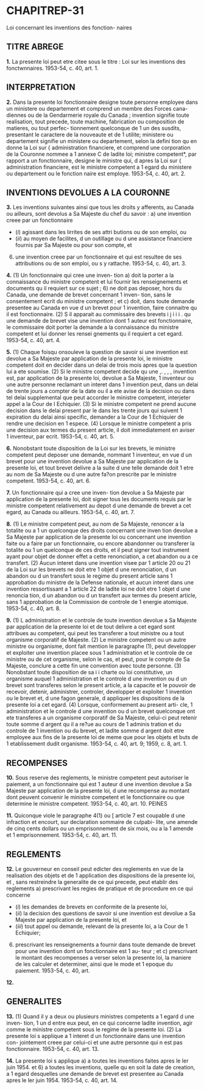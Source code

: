 
# CHAPITREP-31
Loi concernant les inventions des fonction-
naires

## TITRE ABREGE

**1.** La presente loi peut etre citee sous le
titre : Loi sur les inventions des fonctwnnaires.
1953-54, c. 40, art. 1.

## INTERPRETATION

**2.** Dans la presente loi
fonctionnaire designe toute personne
employee dans un ministere ou departement
et comprend un membre des Forces cana-
diennes ou de la Gendarmerie royale du
Canada ;
invention signifie toute realisation, tout
precede, toute machine, fabrication ou
composition de matieres, ou tout perfec-
tionnement quelconque de 1 un des susdits,
presentant le caractere de la nouveaute et
de 1 utilite;
ministere ou departement signifie un
ministere ou departement, selon la defini
tion qu en donne la Loi sur { administration
financiere, et comprend une corporation de
la Couronne nommee a 1 annexe C de ladite
loi;
ministre competent*, par rapport a un
fonctionnaire, designe le ministre qui,
d apres la Loi sur { administration financiere,
est le ministre competent a 1 egard du
ministere ou departement ou le fonction
naire est employe. 1953-54, c. 40, art. 2.

## INVENTIONS DEVOLUES A LA COURONNE

**3.** Les inventions suivantes ainsi que tous
les droits y afferents, au Canada ou ailleurs,
sont devolus a Sa Majeste du chef du
savoir :
a) une invention creee par un fonctionnaire
  * (_i_) agissant dans les lirrites de ses attri
butions ou de son emploi, ou
  * (_ii_) au moyen de facilites, d un outillage
ou d une assistance financiere fournis par
Sa Majeste ou pour son compte, et
6) une invention creee par un fonctionnaire
et qui est resultee de ses attributions ou de
son emploi, ou s y rattache. 1953-54, c. 40,
art. 3.

**4.** (1) Un fonctionnaire qui cree une inven-
tion
a) doit la porter a la connaissance du
ministre competent et lui fournir les
renseignements et documents qu il requiert
sur ce sujet ;
6) ne doit pas deposer, hors du Canada,
une demande de brevet concernant 1 inven-
tion, sans le consentement ecrit du ministre
competent ; et
c) doit, dans toute demande presentee au
Canada en vue d un brevet pour 1 invention,
faire connaitre qu il est fonctionnaire.
(2) S il apparait au commissaire des brevets
i j i i i .
qu une demande de brevet vise une invention
dont 1 auteur est fonctionnaire, le commissaire
doit porter la demande a la connaissance du
ministre competent et lui donner les rensei
gnements qu il requiert a cet egard. 1953-54,
c. 40, art. 4.

**5.** (1) Chaque foisqu onsouleve la question
de savoir si une invention est devolue a Sa
Majeste par application de la presente loi, le
ministre competent doit en decider dans un
delai de trois mois apres que la question lui a
ete soumise.
(2) Si le ministre competent decide qu une
,. , , ,
invention est, par application de la presente
loi, devolue a Sa Majeste, 1 inventeur ou une
autre personne reclamant un interet dans
1 invention peut, dans un delai de trente jours
a compter de la date ou il a ete avise de la
decision ou dans tel delai supplemental que
peut accorder le ministre competent, interjeter
appel a la Cour de I Echiquier.
(3) Si le ministre competent ne prend
aucune decision dans le delai present par le
dans les trente jours qui suivent 1 expiration
du delai ainsi specific, demander a la Cour
de 1 Echiquier de rendre une decision en
1 espece.
(4) Lorsque le ministre competent a pris
une decision aux termes du present article, il
doit immediatement en aviser 1 inventeur, par
ecrit. 1953-54, c. 40, art. 5.

**6.** Nonobstant toute disposition de la Loi
sur les brevets, le ministre competent peut
deposer une demande, nommant 1 inventeur,
en vue d un brevet pour une invention devolue
a Sa Majeste par application de la presente
loi, et tout brevet delivre a la suite d une telle
demande doit 1 etre au nom de Sa Majeste ou
d une autre fa?on prescrite par le ministre
competent. 1953-54, c. 40, art. 6.

**7.** Un fonctionnaire qui a cree une inven-
tion devolue a Sa Majeste par application de
la presente loi, doit signer tous les documents
requis par le ministre competent relativement
au depot d une demande de brevet a cet
egard, au Canada ou ailleurs. 1953-54, c. 40,
art. 7.

**8.** (1) Le ministre competent peut, au nom
de Sa Majeste, renoncer a la totalite ou a 1 un
quelconque des droits concernant une inven
tion devolue a Sa Majeste par application de
la presente loi ou concernant une invention
faite ou a faire par un fonctionnaire, ou
encore abandonner ou transferer la totalite
ou 1 un quelconque de ces droits, et il peut
signer tout instrument ayant pour objet de
donner effet a cette renonciation, a cet
abandon ou a ce transfert.
(2) Aucun interet dans une invention visee
par 1 article 20 ou 21 de la Loi sur les brevets
ne doit etre 1 objet d une renonciation, d un
abandon ou d un transfert sous le regime du
present article sans 1 approbation du ministre
de la Defense nationale, et aucun interet dans
une invention ressortissant a 1 article 22 de
ladite loi ne doit etre 1 objet d une renoncia
tion, d un abandon ou d un transfert aux
termes du present article, sans 1 approbation
de la Commission de controle de 1 energie
atomique. 1953-54, c. 40, art. 8.

**9.** (1) L administration et le controle de
toute invention devolue a Sa Majeste par
application de la presente loi et de tout
delivre a cet egard sont attribues au
competent, qui peut les transferer a tout
ministre ou a tout organisme corporatif de
Majeste.
(2) Le ministre competent ou un autre
ministre ou organisme, dont fait mention le
paragraphe (1), peut developper et exploiter
une invention placee sous 1 administration et
le controle de ce ministre ou de cet organisme,
selon le cas, et peut, pour le compte de Sa
Majeste, conclure a cette fin une convention
avec toute personne.
(3) Nonobstant toute disposition de sa
i i
charte ou loi constitutive, un organisme
auquel 1 administration et le controle d une
invention ou d un brevet sont transferes selon
le present article, a la capacite et le pouvoir
de recevoir, detenir, administrer, controler,
developper et exploiter 1 invention ou le
brevet et, d une fagon generale, d appliquer
les dispositions de la presente loi a cet egard.
(4) Lorsque, conformement au present arti-
cle, 1 administration et le controle d une
invention ou d un brevet quelconque ont ete
transferes a un organisme corporatif de Sa
Majeste, celui-ci peut retenir toute somme
d argent qu il a re?ue au cours de 1 adminis
tration et du controle de 1 invention ou du
brevet, et ladite somme d argent doit etre
employee aux fins de la presente loi de meme
que pour les objets et buts de 1 etablissement
dudit organisme. 1953-54, c. 40, art. 9; 1959, c.
8, art. 1.

## RECOMPENSES

**10.** Sous reserve des reglements, le ministre
competent peut autoriser le paiement, a un
fonctionnaire qui est 1 auteur d une invention
devolue a Sa Majeste par application de la
presente loi, d une recompense au montant
dont peuvent convenir le ministre competent
et le fonctionnaire ou que determine le
ministre competent. 1953-54, c. 40, art. 10.
PEINES

**11.** Quiconque viole le paragraphe 4(1) ou
[ article 7 est coupable d une infraction et
encourt, sur declaration sommaire de culpabi-
lite, une amende de cinq cents dollars ou un
emprisonnement de six mois, ou a la
1 amende et 1 emprisonnement. 1953-54, c. 40,
art. 11.

## REGLEMENTS

**12.** Le gouverneur en conseil peut edicter
des reglements en vue de la realisation des
objets et de 1 application des dispositions de
la presente loi, et , sans restreindre la generalite
de ce qui precede, peut etablir des reglements
a) prescrivant les regies de pratique et de
procedure en ce qui concerne
  * (_i_) les demandes de brevets en conformite
de la presente loi,
  * (_ii_) la decision des questions de savoir si
une invention est devolue a Sa Majeste
par application de la presente loi, et
  * (_iii_) tout appel ou demande, relevant de
la presente loi, a la Cour de 1 Echiquier;
6) prescrivant les renseignements a fournir
dans toute demande de brevet pour une
invention dont un fonctionnaire est 1 au-
teur ; et
c) prescrivant le montant des recompenses
a verser selon la presente loi, la maniere de
les calculer et determiner, ainsi que le mode
et 1 epoque du paiement. 1953-54, c. 40, art.

**12.**

## GENERALITES

**13.** (1) Quand il y a deux ou plusieurs
ministres competents a 1 egard d une inven-
tion, 1 un d entre eux peut, en ce qui concerne
ladite invention, agir comme le ministre
competent sous le regime de la presente loi.
(2) La presente loi s applique a 1 interet
d un fonctionnaire dans une invention con-
jointement creee par celui-ci et une autre
personne qui n est pas fonctionnaire. 1953-54,
c. 40, art. 13.

**14.** La presente loi s applique
a) a toutes les inventions faites apres le ler
juin 1954. et
6) a toutes les inventions, quelle qu en soit
la date de creation, a 1 egard desquelles une
demande de brevet est presentee au Canada
apres le ler juin 1954. 1953-54, c. 40, art. 14.
